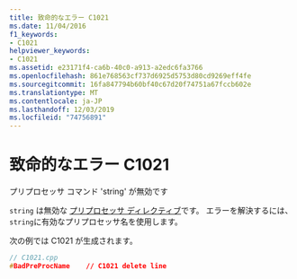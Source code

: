 ```yaml
---
title: 致命的なエラー C1021
ms.date: 11/04/2016
f1_keywords:
- C1021
helpviewer_keywords:
- C1021
ms.assetid: e23171f4-ca6b-40c0-a913-a2edc6fa3766
ms.openlocfilehash: 861e768563cf737d6925d5753d80cd9269eff4fe
ms.sourcegitcommit: 16fa847794b60bf40c67d20f74751a67fccb602e
ms.translationtype: MT
ms.contentlocale: ja-JP
ms.lasthandoff: 12/03/2019
ms.locfileid: "74756891"
---
```

# <a name="fatal-error-c1021"></a>致命的なエラー C1021

プリプロセッサ コマンド 'string' が無効です

`string` は無効な [プリプロセッサ ディレクティブ](../../preprocessor/preprocessor-directives.md)です。 エラーを解決するには、 `string`に有効なプリプロセッサ名を使用します。

次の例では C1021 が生成されます。

```cpp
// C1021.cpp
#BadPreProcName    // C1021 delete line
```
